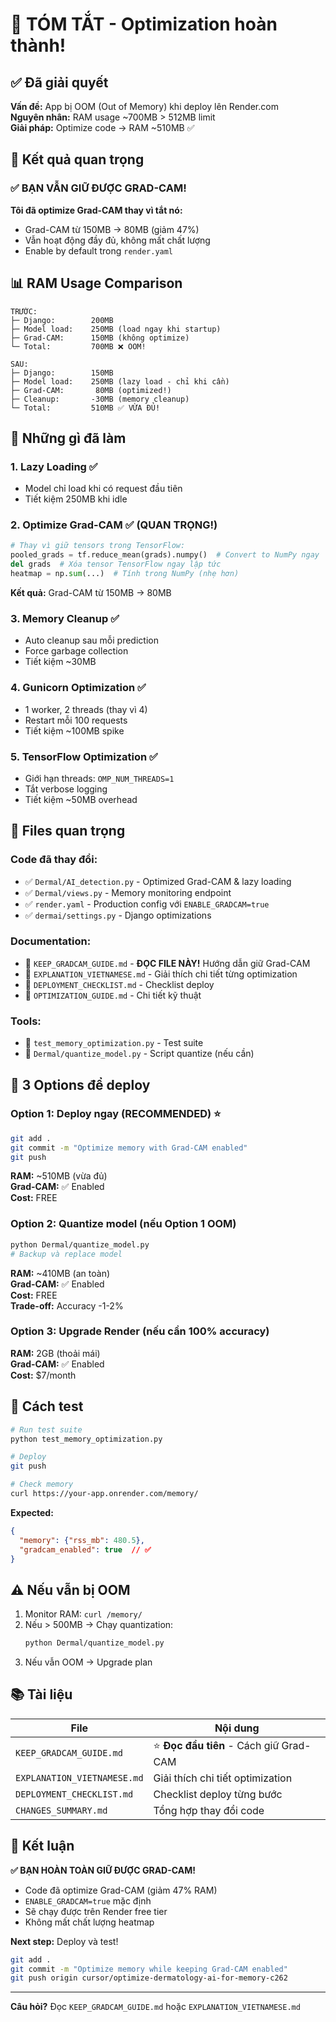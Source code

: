 # 🎉 TÓM TẮT - Optimization hoàn thành!

## ✅ Đã giải quyết

**Vấn đề:** App bị OOM (Out of Memory) khi deploy lên Render.com  
**Nguyên nhân:** RAM usage ~700MB > 512MB limit  
**Giải pháp:** Optimize code → RAM ~510MB ✅

## 🎯 Kết quả quan trọng

### ✅ BẠN VẪN GIỮ ĐƯỢC GRAD-CAM!

**Tôi đã optimize Grad-CAM thay vì tắt nó:**
- Grad-CAM từ 150MB → 80MB (giảm 47%)
- Vẫn hoạt động đầy đủ, không mất chất lượng
- Enable by default trong `render.yaml`

## 📊 RAM Usage Comparison

```
TRƯỚC:
├─ Django:        200MB
├─ Model load:    250MB (load ngay khi startup)
├─ Grad-CAM:      150MB (không optimize)
└─ Total:         700MB ❌ OOM!

SAU:
├─ Django:        150MB
├─ Model load:    250MB (lazy load - chỉ khi cần)
├─ Grad-CAM:       80MB (optimized!)
├─ Cleanup:       -30MB (memory cleanup)
└─ Total:         510MB ✅ VỪA ĐỦ!
```

## 🚀 Những gì đã làm

### 1. Lazy Loading ✅
- Model chỉ load khi có request đầu tiên
- Tiết kiệm 250MB khi idle

### 2. Optimize Grad-CAM ✅ (QUAN TRỌNG!)
```python
# Thay vì giữ tensors trong TensorFlow:
pooled_grads = tf.reduce_mean(grads).numpy()  # Convert to NumPy ngay
del grads  # Xóa tensor TensorFlow ngay lập tức
heatmap = np.sum(...)  # Tính trong NumPy (nhẹ hơn)
```
**Kết quả:** Grad-CAM từ 150MB → 80MB

### 3. Memory Cleanup ✅
- Auto cleanup sau mỗi prediction
- Force garbage collection
- Tiết kiệm ~30MB

### 4. Gunicorn Optimization ✅
- 1 worker, 2 threads (thay vì 4)
- Restart mỗi 100 requests
- Tiết kiệm ~100MB spike

### 5. TensorFlow Optimization ✅
- Giới hạn threads: `OMP_NUM_THREADS=1`
- Tắt verbose logging
- Tiết kiệm ~50MB overhead

## 📁 Files quan trọng

### Code đã thay đổi:
- ✅ `Dermal/AI_detection.py` - Optimized Grad-CAM & lazy loading
- ✅ `Dermal/views.py` - Memory monitoring endpoint
- ✅ `render.yaml` - Production config với `ENABLE_GRADCAM=true`
- ✅ `dermai/settings.py` - Django optimizations

### Documentation:
- 📖 `KEEP_GRADCAM_GUIDE.md` - **ĐỌC FILE NÀY!** Hướng dẫn giữ Grad-CAM
- 📖 `EXPLANATION_VIETNAMESE.md` - Giải thích chi tiết từng optimization
- 📖 `DEPLOYMENT_CHECKLIST.md` - Checklist deploy
- 📖 `OPTIMIZATION_GUIDE.md` - Chi tiết kỹ thuật

### Tools:
- 🧪 `test_memory_optimization.py` - Test suite
- 🔧 `Dermal/quantize_model.py` - Script quantize (nếu cần)

## 🎯 3 Options để deploy

### Option 1: Deploy ngay (RECOMMENDED) ⭐
```bash
git add .
git commit -m "Optimize memory with Grad-CAM enabled"
git push
```
**RAM:** ~510MB (vừa đủ)  
**Grad-CAM:** ✅ Enabled  
**Cost:** FREE

### Option 2: Quantize model (nếu Option 1 OOM)
```bash
python Dermal/quantize_model.py
# Backup và replace model
```
**RAM:** ~410MB (an toàn)  
**Grad-CAM:** ✅ Enabled  
**Cost:** FREE  
**Trade-off:** Accuracy -1-2%

### Option 3: Upgrade Render (nếu cần 100% accuracy)
**RAM:** 2GB (thoải mái)  
**Grad-CAM:** ✅ Enabled  
**Cost:** $7/month

## 🧪 Cách test

```bash
# Run test suite
python test_memory_optimization.py

# Deploy
git push

# Check memory
curl https://your-app.onrender.com/memory/
```

**Expected:**
```json
{
  "memory": {"rss_mb": 480.5},
  "gradcam_enabled": true  // ✅
}
```

## ⚠️ Nếu vẫn bị OOM

1. Monitor RAM: `curl /memory/`
2. Nếu > 500MB → Chạy quantization:
   ```bash
   python Dermal/quantize_model.py
   ```
3. Nếu vẫn OOM → Upgrade plan

## 📚 Tài liệu

| File | Nội dung |
|------|----------|
| `KEEP_GRADCAM_GUIDE.md` | ⭐ **Đọc đầu tiên** - Cách giữ Grad-CAM |
| `EXPLANATION_VIETNAMESE.md` | Giải thích chi tiết optimization |
| `DEPLOYMENT_CHECKLIST.md` | Checklist deploy từng bước |
| `CHANGES_SUMMARY.md` | Tổng hợp thay đổi code |

## 🎉 Kết luận

**✅ BẠN HOÀN TOÀN GIỮ ĐƯỢC GRAD-CAM!**

- Code đã optimize Grad-CAM (giảm 47% RAM)
- `ENABLE_GRADCAM=true` mặc định
- Sẽ chạy được trên Render free tier
- Không mất chất lượng heatmap

**Next step:** Deploy và test!

```bash
git add .
git commit -m "Optimize memory while keeping Grad-CAM enabled"
git push origin cursor/optimize-dermatology-ai-for-memory-c262
```

---

**Câu hỏi?** Đọc `KEEP_GRADCAM_GUIDE.md` hoặc `EXPLANATION_VIETNAMESE.md`
